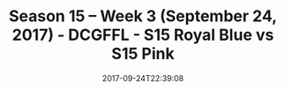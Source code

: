 ---
title: Season 15 – Week 3 (September 24, 2017) - DCGFFL - S15 Royal Blue vs S15 Pink
teams-score:
- team: _teams/s15-royal-blue.md
  score: 32
- team: _teams/s15-pink.md
  score: 18
mvp: Ezra Porter, BB
game-ball: John Jimenez, Chris Ferreira
sportsperson: Mitch Scuzzarella, Ryan Shealy
season: 15
week: 3
date: '2017-09-24T22:39:08'
pageid: season-15-week-3-september-24-2017-5694-vs-5689
---